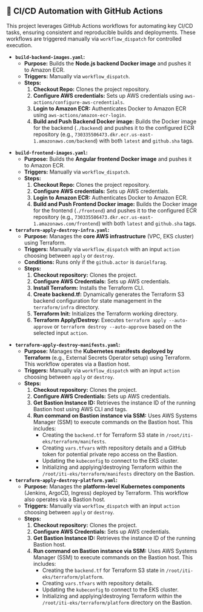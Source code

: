 ## 🔁 CI/CD Automation with GitHub Actions

This project leverages GitHub Actions workflows for automating key CI/CD tasks, ensuring consistent and reproducible builds and deployments. These workflows are triggered manually via `workflow_dispatch` for controlled execution.

-   **`build-backend-images.yaml`:**
    -   **Purpose:** Builds the **Node.js backend Docker image** and pushes it to Amazon ECR.
    -   **Triggers:** Manually via `workflow_dispatch`.
    -   **Steps:**
        1.  **Checkout Repo:** Clones the project repository.
        2.  **Configure AWS credentials:** Sets up AWS credentials using `aws-actions/configure-aws-credentials`.
        3.  **Login to Amazon ECR:** Authenticates Docker to Amazon ECR using `aws-actions/amazon-ecr-login`.
        4.  **Build and Push Backend Docker image:** Builds the Docker image for the backend (`./backend`) and pushes it to the configured ECR repository (e.g., `730335506473.dkr.ecr.us-east-1.amazonaws.com/backend`) with both `latest` and `github.sha` tags.
  * **`build-frontend-images.yaml`:**
      * **Purpose:** Builds the **Angular frontend Docker image** and pushes it to Amazon ECR.
      * **Triggers:** Manually via `workflow_dispatch`.
      * **Steps:**
        1.  **Checkout Repo:** Clones the project repository.
        2.  **Configure AWS credentials:** Sets up AWS credentials.
        3.  **Login to Amazon ECR:** Authenticates Docker to Amazon ECR.
        4.  **Build and Push Frontend Docker image:** Builds the Docker image for the frontend (`./frontend`) and pushes it to the configured ECR repository (e.g., `730335506473.dkr.ecr.us-east-1.amazonaws.com/frontend`) with both `latest` and `github.sha` tags.
  * **`terraform-apply-destroy-infra.yaml`:**
      * **Purpose:** Manages the **core AWS infrastructure** (VPC, EKS cluster) using Terraform.
      * **Triggers:** Manually via `workflow_dispatch` with an input `action` choosing between `apply` or `destroy`.
      * **Conditions:** Runs only if the `github.actor` is `danielfarag`.
      * **Steps:**
        1.  **Checkout repository:** Clones the project.
        2.  **Configure AWS Credentials:** Sets up AWS credentials.
        3.  **Install Terraform:** Installs the Terraform CLI.
        4.  **Create backend.tf:** Dynamically generates the Terraform S3 backend configuration for state management in the `terraform/infra` directory.
        5.  **Terraform Init:** Initializes the Terraform working directory.
        6.  **Terraform Apply/Destroy:** Executes `terraform apply --auto-approve` or `terraform destroy --auto-approve` based on the selected input `action`.
-   **`terraform-apply-destroy-manifests.yaml`:**
    -   **Purpose:** Manages the **Kubernetes manifests deployed by Terraform** (e.g., External Secrets Operator setup) using Terraform. This workflow operates via a Bastion host.
    -   **Triggers:** Manually via `workflow_dispatch` with an input `action` choosing between `apply` or `destroy`.
    -   **Steps:**
        1.  **Checkout repository:** Clones the project.
        2.  **Configure AWS Credentials:** Sets up AWS credentials.
        3.  **Get Bastion Instance ID:** Retrieves the instance ID of the running Bastion host using AWS CLI and tags.
        4.  **Run command on Bastion instance via SSM:** Uses AWS Systems Manager (SSM) to execute commands on the Bastion host. This includes:
            -   Creating the `backend.tf` for Terraform S3 state in `/root/iti-eks/terraform/manifests`.
            -   Creating `vars.tfvars` with repository details and a GitHub token for potential private repo access on the Bastion.
            -   Updating the `kubeconfig` to connect to the EKS cluster.
            -   Initializing and applying/destroying Terraform within the `/root/iti-eks/terraform/manifests` directory on the Bastion.
-   **`terraform-apply-destroy-platform.yaml`:**
    -   **Purpose:** Manages the **platform-level Kubernetes components** (Jenkins, ArgoCD, Ingress) deployed by Terraform. This workflow also operates via a Bastion host.
    -   **Triggers:** Manually via `workflow_dispatch` with an input `action` choosing between `apply` or `destroy`.
    -   **Steps:**
        1.  **Checkout repository:** Clones the project.
        2.  **Configure AWS Credentials:** Sets up AWS credentials.
        3.  **Get Bastion Instance ID:** Retrieves the instance ID of the running Bastion host.
        4.  **Run command on Bastion instance via SSM:** Uses AWS Systems Manager (SSM) to execute commands on the Bastion host. This includes:
            -   Creating the `backend.tf` for Terraform S3 state in `/root/iti-eks/terraform/platform`.
            -   Creating `vars.tfvars` with repository details.
            -   Updating the `kubeconfig` to connect to the EKS cluster.
            -   Initializing and applying/destroying Terraform within the `/root/iti-eks/terraform/platform` directory on the Bastion.
